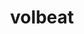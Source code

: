 ---
id: 313
title: volbeat
types: [bug]
image: https://raw.githubusercontent.com/PokeAPI/sprites/master/sprites/pokemon/313.png
---
